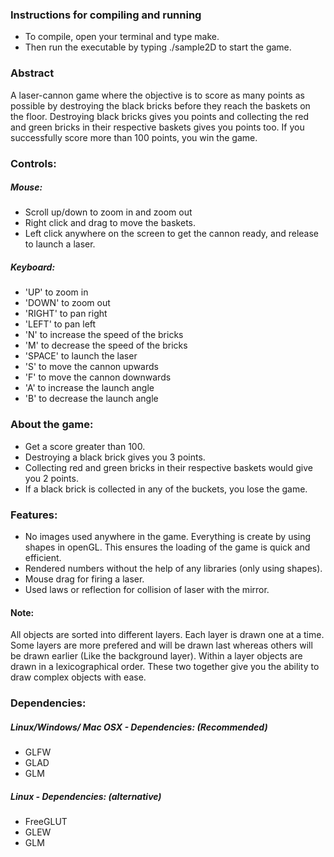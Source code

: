 ### Instructions for compiling and running

* To compile, open your terminal and type make.
* Then run the executable by typing ./sample2D to start the game.

### Abstract
A laser-cannon game where the objective is to score as many points as possible by destroying the black bricks before they reach the baskets on the floor.
Destroying black bricks gives you points and collecting the red and green bricks in their respective baskets gives you points too.
If you successfully score more than 100 points, you win the game.

### Controls:

##### Mouse:
* Scroll up/down to zoom in and zoom out
* Right click and drag to move the baskets.
* Left click anywhere on the screen to get the cannon ready, and release to launch a laser.

##### Keyboard:
* 'UP' to zoom in
* 'DOWN' to zoom out
* 'RIGHT' to pan right
* 'LEFT' to pan left
* 'N' to increase the speed of the bricks
* 'M' to decrease the speed of the bricks
* 'SPACE' to launch the laser
* 'S' to move the cannon upwards
* 'F' to move the cannon downwards
* 'A' to increase the launch angle
* 'B' to decrease the launch angle


### About the game:

* Get a score greater than 100.
* Destroying a black brick gives you 3 points.
* Collecting red and green bricks in their respective baskets would give you 2 points.
* If a black brick is collected in any of the buckets, you lose the game.


### Features:

* No images used anywhere in the game. Everything is create by using shapes in openGL. This ensures the loading of the game is quick and efficient.
* Rendered numbers without the help of any libraries (only using shapes).
* Mouse drag for firing a laser.
* Used laws or reflection for collision of laser with the mirror.


#### Note:

All objects are sorted into different layers. Each layer is drawn one at a time. Some layers are more prefered and will be drawn last  whereas others will be drawn earlier (Like the background layer). Within a layer objects are drawn in a lexicographical order. These two together give you the ability to draw complex objects with ease.


### Dependencies:
##### Linux/Windows/ Mac OSX - Dependencies: (Recommended)
* GLFW
* GLAD
* GLM

##### Linux - Dependencies: (alternative)
* FreeGLUT
* GLEW
* GLM
